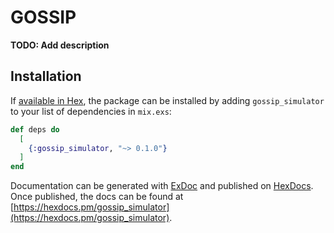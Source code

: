 # GOSSIP

**TODO: Add description**

## Installation

If [available in Hex](https://hex.pm/docs/publish), the package can be installed
by adding `gossip_simulator` to your list of dependencies in `mix.exs`:

```elixir
def deps do
  [
    {:gossip_simulator, "~> 0.1.0"}
  ]
end
```

Documentation can be generated with [ExDoc](https://github.com/elixir-lang/ex_doc)
and published on [HexDocs](https://hexdocs.pm). Once published, the docs can
be found at [https://hexdocs.pm/gossip_simulator](https://hexdocs.pm/gossip_simulator).

